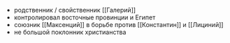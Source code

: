 * родственник / свойственник [[Галерий]]
* контролировал восточные провинции и Египет
* союзник [[Максенций]] в борьбе против [[Константин]] и [[Лициний]]
* не большой поклонник христианства